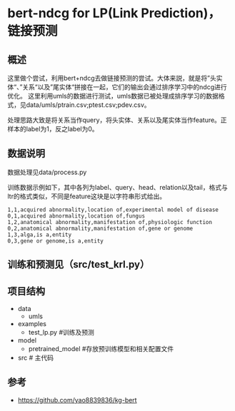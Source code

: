 # bert-ndcg for LP(Link Prediction)，链接预测

## 概述
这里做个尝试，利用bert+ndcg去做链接预测的尝试。大体来説，就是将”头实体“、”关系“以及”尾实体“拼接在一起，它们的输出会通过排序学习中的ndcg进行优化。
这里利用umls的数据进行测试，umls数据已被处理成排序学习的数据格式，见data/umls/ptrain.csv;ptest.csv;pdev.csv。

处理思路大致是将关系当作query，将头实体、关系以及尾实体当作feature。正样本的label为1，反之label为0。

 ## 数据说明

数据处理见data/process.py

训练数据示例如下，其中各列为label、query、head、relation以及tail，格式与ltr的格式类似，不同是feature这块是以字符串形式给出。

```
1,1,acquired abnormality,location of,experimental model of disease
0,1,acquired abnormality,location of,fungus
1,2,anatomical abnormality,manifestation of,physiologic function
0,2,anatomical abnormality,manifestation of,gene or genome
1,3,alga,is a,entity
0,3,gene or genome,is a,entity
```

## 训练和预测见（src/test_krl.py）

## 项目结构
- data
    - umls
- examples
    - test_lp.py #训练及预测
- model
    - pretrained_model #存放预训练模型和相关配置文件
- src # 主代码


## 参考
- https://github.com/yao8839836/kg-bert